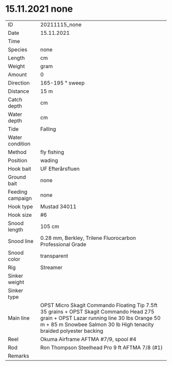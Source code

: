 # 15.11.2021 none

| | |
|---|---|
| ID | 20211115_none |
| Date | 15.11.2021 |
| Time | |
| Species | none |
| Length | cm |
| Weight | gram |
| Amount | 0 |
| Direction | 165-195 ° sweep |
| Distance | 15 m |
| Catch depth | cm |
| Water depth | cm |
| Tide | Falling |
| Water condition |  |
| Method | fly fishing |
| Position | wading |
| Hook bait | UF Efterårsfluen |
| Ground bait | none |
| Feeding campaign | none |
| Hook type | Mustad 34011 |
| Hook size | #6 |
| Snood length | 105 cm |
| Snood line | 0.28 mm, Berkley, Trilene Fluorocarbon Professional Grade |
| Snood color | transparent |
| Rig | Streamer |
| Sinker weight |  |
| Sinker type |  |
| Main line | OPST Micro Skagit Commando Floating Tip  7.5ft 35 grains + OPST Skagit Commando Head 275 grain + OPST Lazar running line 30 lbs Orange 50 m + 85 m Snowbee Salmon 30 lb High tenacity braided polyester backing |
| Reel | Okuma Airframe AFTMA #7/9, spool #4 |
| Rod | Ron Thompson Steelhead Pro 9 ft AFTMA 7/8 (#1) |
| Remarks |  |
